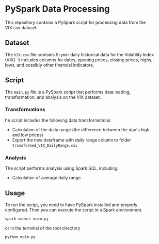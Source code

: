 # PySpark Data Processing

This repository contains a PySpark script for processing data from the VIX.csv dataset.

## Dataset

The `VIX.csv` file contains 5-year daily historical data for the Volatility Index (VIX). It includes columns for dates, opening prices, closing prices, highs, lows, and possibly other financial indicators.

## Script

The `main.py` file is a PySpark script that performs data loading, transformation, and analysis on the VIX dataset.

### Transformations
he script includes the following data transformations:
- Calculation of the daily range (the difference between the day's high and low prices)
- Export the new dataframe with daily range column to folder `transformed_VIX_DailyRange.csv`

### Analysis
The script performs analysis using Spark SQL, including:
- Calculation of average daily range

## Usage

To run the script, you need to have PySpark installed and properly configured. Then you can execute the script in a Spark environment.

```bash
spark-submit main.py
```
 or in the terminal of the root directory
 ```bash
 python main.py
 ```
